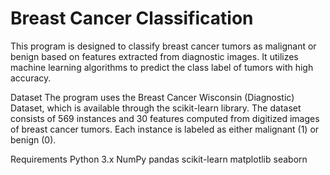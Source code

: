 # Breast Cancer Classification
This program is designed to classify breast cancer tumors as malignant or benign based on features extracted from diagnostic images. It utilizes machine learning algorithms to predict the class label of tumors with high accuracy.

Dataset
The program uses the Breast Cancer Wisconsin (Diagnostic) Dataset, which is available through the scikit-learn library. The dataset consists of 569 instances and 30 features computed from digitized images of breast cancer tumors. Each instance is labeled as either malignant (1) or benign (0).

Requirements
Python 3.x
NumPy
pandas
scikit-learn
matplotlib
seaborn
